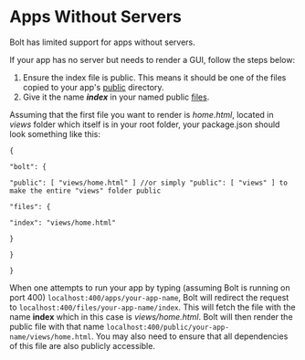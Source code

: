 # Apps Without Servers

Bolt has limited support for apps without servers.

If your app has no server but needs to render a GUI, follow the steps below:

1. Ensure the index file is public. This means it should be one of the files copied to your app's [public](/public.md) directory.
2. Give it the name _**index**_ in your named public [files](/files.md).

Assuming that the first file you want to render is _home.html_, located in _views_ folder which itself is in your root folder, your package.json should look something like this:

`{`

`"bolt": {`

`"public": [ "views/home.html" ] //or simply "public": [ "views" ] to make the entire "views" folder public`

`"files": {`

`"index": "views/home.html"`

`}`

`}`

`}`

When one attempts to run your app by typing \(assuming Bolt is running on port 400\) `localhost:400/apps/your-app-name`, Bolt will redirect the request to `localhost:400/files/your-app-name/index`. This will fetch the file with the name **index** which in this case is _views\/home.html_. Bolt will then render the public file with that name `localhost:400/public/your-app-name/views/home.html`. You may also need to ensure that all dependencies of this file are also publicly accessible.

